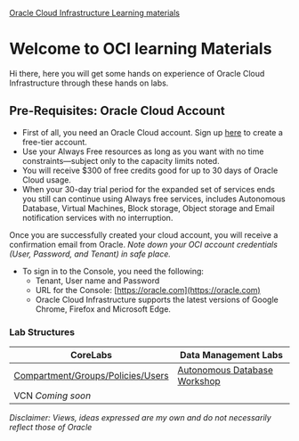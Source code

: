 [Oracle Cloud Infrastructure Learning materials](/README.md)

# Welcome to OCI learning Materials
Hi there, here you will get some hands on experience of Oracle Cloud Infrastructure through these hands on labs. 

## Pre-Requisites: Oracle Cloud Account
- First of all, you need an Oracle Cloud account. Sign up [here](https://oracle.com/free) to create a free-tier account. 
- Use your Always Free resources as long as you want with no time constraints—subject only to the capacity limits noted. 
- You will receive $300 of free credits good for up to 30 days of Oracle Cloud usage. 
- When your 30-day trial period for the expanded set of services ends you still can continue using Always free services, includes Autonomous Database, Virtual Machines, Block storage, Object storage and Email notification services with no interruption.

Once you are successfully created your cloud account, you will receive a confirmation email from Oracle.
*Note down your OCI account credentials (User, Password, and Tenant) in safe place.*
- To sign in to the Console, you need the following:
  - Tenant, User name and Password
  - URL for the Console: [https://oracle.com](https://oracle.com)
  - Oracle Cloud Infrastructure supports the latest versions of Google Chrome, Firefox and Microsoft Edge.

### Lab Structures

| **CoreLabs**               |  **Data Management Labs**|
| ------------------------------------------------|------------------------- |
| [Compartment/Groups/Policies/Users](/files/ocilab/basics.md)   |[Autonomous Database Workshop](/files/lab1/AutonomousWorkshop.md)    |
| VCN     *Coming soon*    |   |




*Disclaimer: Views, ideas expressed are my own and do not necessarily reflect those of Oracle*

